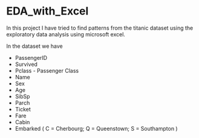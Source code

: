 # EDA_with_Excel

In this project I have tried to find patterns from the titanic dataset using the exploratory data analysis using microsoft excel.

In the dataset we have
- PassengerID
- Survived
- Pclass - Passenger Class
- Name
- Sex
- Age
- SibSp
- Parch
- Ticket
- Fare
- Cabin
- Embarked ( C = Cherbourg; Q = Queenstown; S = Southampton )

